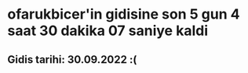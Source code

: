 # ofarukbicer'in gidisine son 5 gun 4 saat 30 dakika 07 saniye kaldi

## Gidis tarihi: 30.09.2022 :(